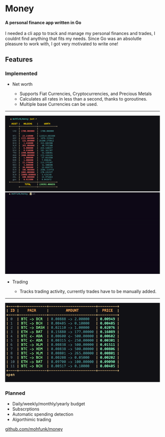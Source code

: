 # Money
#### A personal finance app written in Go

I needed a cli app to track and manage my personal finances and trades, I
couldnt find anything that fits my needs. Since Go was an absolutle pleasure to
work with, I got very motivated to write one!


## Features

### Implemented

* Net worth

    - Supports Fiat Currencies, Cryptocurrencies, and Precious Metals
    - Calculates all rates in less than a second, thanks to goroutines.
    - Multiple base Currencies can be used.
---

![logo](../../img/nw.png)
![logo](../../img/gr.gif)


* Trading

    - Tracks trading activity, currently trades have to be manually added.
---

![logo](../../img/trading.png)

### Planned

* Daily/weekly/monthly/yearly budget
* Subscrptions
* Automatic spending detection
* Algorthimic trading


[github.com/mohfunk/money](https://github.com/mohfunk/money)
